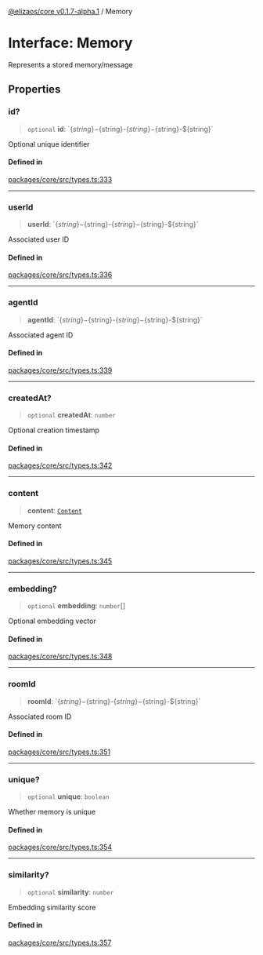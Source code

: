 [@elizaos/core v0.1.7-alpha.1](../index.md) / Memory

# Interface: Memory

Represents a stored memory/message

## Properties

### id?

> `optional` **id**: \`$\{string\}-$\{string\}-$\{string\}-$\{string\}-$\{string\}\`

Optional unique identifier

#### Defined in

[packages/core/src/types.ts:333](https://github.com/elizaOS/eliza/blob/main/packages/core/src/types.ts#L333)

***

### userId

> **userId**: \`$\{string\}-$\{string\}-$\{string\}-$\{string\}-$\{string\}\`

Associated user ID

#### Defined in

[packages/core/src/types.ts:336](https://github.com/elizaOS/eliza/blob/main/packages/core/src/types.ts#L336)

***

### agentId

> **agentId**: \`$\{string\}-$\{string\}-$\{string\}-$\{string\}-$\{string\}\`

Associated agent ID

#### Defined in

[packages/core/src/types.ts:339](https://github.com/elizaOS/eliza/blob/main/packages/core/src/types.ts#L339)

***

### createdAt?

> `optional` **createdAt**: `number`

Optional creation timestamp

#### Defined in

[packages/core/src/types.ts:342](https://github.com/elizaOS/eliza/blob/main/packages/core/src/types.ts#L342)

***

### content

> **content**: [`Content`](Content.md)

Memory content

#### Defined in

[packages/core/src/types.ts:345](https://github.com/elizaOS/eliza/blob/main/packages/core/src/types.ts#L345)

***

### embedding?

> `optional` **embedding**: `number`[]

Optional embedding vector

#### Defined in

[packages/core/src/types.ts:348](https://github.com/elizaOS/eliza/blob/main/packages/core/src/types.ts#L348)

***

### roomId

> **roomId**: \`$\{string\}-$\{string\}-$\{string\}-$\{string\}-$\{string\}\`

Associated room ID

#### Defined in

[packages/core/src/types.ts:351](https://github.com/elizaOS/eliza/blob/main/packages/core/src/types.ts#L351)

***

### unique?

> `optional` **unique**: `boolean`

Whether memory is unique

#### Defined in

[packages/core/src/types.ts:354](https://github.com/elizaOS/eliza/blob/main/packages/core/src/types.ts#L354)

***

### similarity?

> `optional` **similarity**: `number`

Embedding similarity score

#### Defined in

[packages/core/src/types.ts:357](https://github.com/elizaOS/eliza/blob/main/packages/core/src/types.ts#L357)
